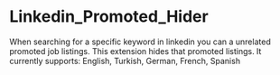 # Linkedin_Promoted_Hider

When searching for a specific keyword in linkedin you can a unrelated promoted job listings. This extension hides that promoted listings.
It currently supports: English, Turkish, German, French, Spanish
